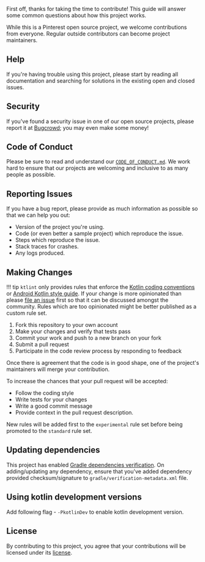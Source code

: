 First off, thanks for taking the time to contribute! This guide will answer some common questions about how this project works.

While this is a Pinterest open source project, we welcome contributions from everyone. Regular outside contributors can become project maintainers.

## Help

If you're having trouble using this project, please start by reading all documentation and searching for solutions in the existing open and closed issues.

## Security

If you've found a security issue in one of our open source projects, please report it at [Bugcrowd](https://bugcrowd.com/pinterest); you may even make some money!

## Code of Conduct

Please be sure to read and understand our [`CODE_OF_CONDUCT.md`](/CODE_OF_CONDUCT.md). We work hard to ensure that our projects are welcoming and inclusive to as many people as possible.

## Reporting Issues

If you have a bug report, please provide as much information as possible so that we can help you out:

- Version of the project you're using.
- Code (or even better a sample project) which reproduce the issue.
- Steps which reproduce the issue.
- Stack traces for crashes.
- Any logs produced.

## Making Changes

!!! tip
    `ktlint` only provides rules that enforce the [Kotlin coding conventions](https://kotlinlang.org/docs/coding-conventions.html) or [Android Kotlin style guide](https://developer.android.com/kotlin/style-guide). If your change is more opinionated than please [file an issue](https://github.com/pinterest/ktlint/issues/new) first so that it can be discussed amongst the community. Rules which are too opinionated might be better published as a custom rule set. 

1. Fork this repository to your own account
2. Make your changes and verify that tests pass
3. Commit your work and push to a new branch on your fork
4. Submit a pull request
5. Participate in the code review process by responding to feedback

Once there is agreement that the code is in good shape, one of the project's maintainers will merge your contribution.

To increase the chances that your pull request will be accepted:

- Follow the coding style
- Write tests for your changes
- Write a good commit message
- Provide context in the pull request description.

New rules will be added first to the `experimental` rule set before being promoted to the `standard` rule set.

## Updating dependencies

This project has enabled [Gradle dependencies verification](https://docs.gradle.org/6.2/userguide/dependency_verification.html). On adding/updating any dependency, ensure that you've added dependency provided checksum/signature to `gradle/verification-metadata.xml` file.

## Using kotlin development versions

Add following flag - `-PkotlinDev` to enable kotlin development version.

## License

By contributing to this project, you agree that your contributions will be licensed under its [license](/#legal).
